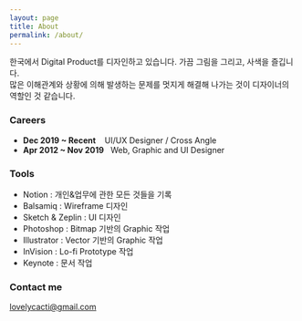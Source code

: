 ```yaml
---
layout: page
title: About
permalink: /about/
---
```


한국에서 Digital Product를 디자인하고 있습니다. 가끔 그림을 그리고, 사색을 즐깁니다.<br />
많은 이해관계와 상황에 의해 발생하는 문제를 멋지게 해결해 나가는 것이 디자이너의 역할인 것 같습니다.

### Careers

- **Dec 2019 ~ Recent** &nbsp;&nbsp; UI/UX Designer / Cross Angle
- **Apr 2012 ~ Nov 2019** &nbsp; Web, Graphic and UI Designer

### Tools

- Notion : 개인&업무에 관한 모든 것들을 기록
- Balsamiq : Wireframe 디자인
- Sketch & Zeplin : UI 디자인
- Photoshop : Bitmap 기반의 Graphic 작업
- Illustrator : Vector 기반의 Graphic 작업
- InVision : Lo-fi Prototype 작업
- Keynote : 문서 작업

### Contact me

[lovelycacti@gmail.com](mailto:lovelycacti@gmail.com)
